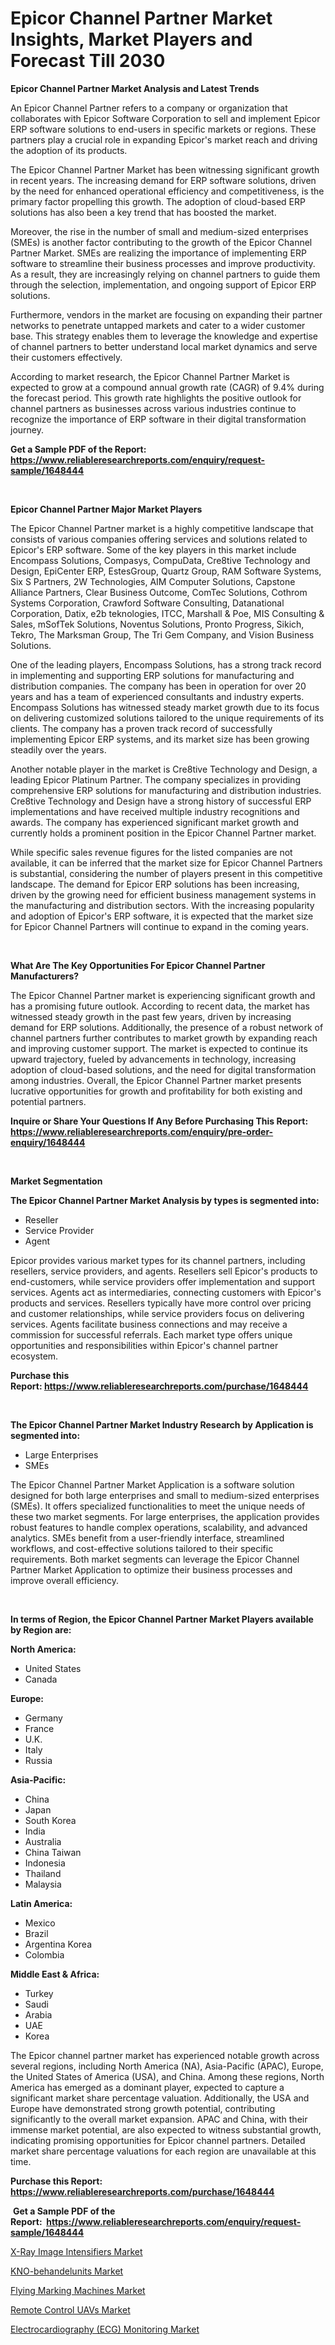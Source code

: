 <p><h1>Epicor Channel Partner Market Insights, Market Players and Forecast Till 2030</h1></p><p><strong>Epicor Channel Partner Market Analysis and Latest Trends</strong></p>
<p><p>An Epicor Channel Partner refers to a company or organization that collaborates with Epicor Software Corporation to sell and implement Epicor ERP software solutions to end-users in specific markets or regions. These partners play a crucial role in expanding Epicor's market reach and driving the adoption of its products.</p><p>The Epicor Channel Partner Market has been witnessing significant growth in recent years. The increasing demand for ERP software solutions, driven by the need for enhanced operational efficiency and competitiveness, is the primary factor propelling this growth. The adoption of cloud-based ERP solutions has also been a key trend that has boosted the market.</p><p>Moreover, the rise in the number of small and medium-sized enterprises (SMEs) is another factor contributing to the growth of the Epicor Channel Partner Market. SMEs are realizing the importance of implementing ERP software to streamline their business processes and improve productivity. As a result, they are increasingly relying on channel partners to guide them through the selection, implementation, and ongoing support of Epicor ERP solutions.</p><p>Furthermore, vendors in the market are focusing on expanding their partner networks to penetrate untapped markets and cater to a wider customer base. This strategy enables them to leverage the knowledge and expertise of channel partners to better understand local market dynamics and serve their customers effectively.</p><p>According to market research, the Epicor Channel Partner Market is expected to grow at a compound annual growth rate (CAGR) of 9.4% during the forecast period. This growth rate highlights the positive outlook for channel partners as businesses across various industries continue to recognize the importance of ERP software in their digital transformation journey.</p></p>
<p><strong>Get a Sample PDF of the Report:&nbsp; <a href="https://www.reliableresearchreports.com/enquiry/request-sample/1648444">https://www.reliableresearchreports.com/enquiry/request-sample/1648444</a></strong></p>
<p>&nbsp;</p>
<p><strong>Epicor Channel Partner Major Market Players</strong></p>
<p><p>The Epicor Channel Partner market is a highly competitive landscape that consists of various companies offering services and solutions related to Epicor's ERP software. Some of the key players in this market include Encompass Solutions, Compasys, CompuData, Cre8tive Technology and Design, EpiCenter ERP, EstesGroup, Quartz Group, RAM Software Systems, Six S Partners, 2W Technologies, AIM Computer Solutions, Capstone Alliance Partners, Clear Business Outcome, ComTec Solutions, Cothrom Systems Corporation, Crawford Software Consulting, Datanational Corporation, Datix, e2b teknologies, ITCC, Marshall & Poe, MIS Consulting & Sales, mSofTek Solutions, Noventus Solutions, Pronto Progress, Sikich, Tekro, The Marksman Group, The Tri Gem Company, and Vision Business Solutions.</p><p>One of the leading players, Encompass Solutions, has a strong track record in implementing and supporting ERP solutions for manufacturing and distribution companies. The company has been in operation for over 20 years and has a team of experienced consultants and industry experts. Encompass Solutions has witnessed steady market growth due to its focus on delivering customized solutions tailored to the unique requirements of its clients. The company has a proven track record of successfully implementing Epicor ERP systems, and its market size has been growing steadily over the years.</p><p>Another notable player in the market is Cre8tive Technology and Design, a leading Epicor Platinum Partner. The company specializes in providing comprehensive ERP solutions for manufacturing and distribution industries. Cre8tive Technology and Design have a strong history of successful ERP implementations and have received multiple industry recognitions and awards. The company has experienced significant market growth and currently holds a prominent position in the Epicor Channel Partner market.</p><p>While specific sales revenue figures for the listed companies are not available, it can be inferred that the market size for Epicor Channel Partners is substantial, considering the number of players present in this competitive landscape. The demand for Epicor ERP solutions has been increasing, driven by the growing need for efficient business management systems in the manufacturing and distribution sectors. With the increasing popularity and adoption of Epicor's ERP software, it is expected that the market size for Epicor Channel Partners will continue to expand in the coming years.</p></p>
<p>&nbsp;</p>
<p><strong>What Are The Key Opportunities For Epicor Channel Partner Manufacturers?</strong></p>
<p><p>The Epicor Channel Partner market is experiencing significant growth and has a promising future outlook. According to recent data, the market has witnessed steady growth in the past few years, driven by increasing demand for ERP solutions. Additionally, the presence of a robust network of channel partners further contributes to market growth by expanding reach and improving customer support. The market is expected to continue its upward trajectory, fueled by advancements in technology, increasing adoption of cloud-based solutions, and the need for digital transformation among industries. Overall, the Epicor Channel Partner market presents lucrative opportunities for growth and profitability for both existing and potential partners.</p></p>
<p><strong>Inquire or Share Your Questions If Any Before Purchasing This Report: <a href="https://www.reliableresearchreports.com/enquiry/pre-order-enquiry/1648444">https://www.reliableresearchreports.com/enquiry/pre-order-enquiry/1648444</a></strong></p>
<p>&nbsp;</p>
<p><strong>Market Segmentation</strong></p>
<p><strong>The Epicor Channel Partner Market Analysis by types is segmented into:</strong></p>
<p><ul><li>Reseller</li><li>Service Provider</li><li>Agent</li></ul></p>
<p><p>Epicor provides various market types for its channel partners, including resellers, service providers, and agents. Resellers sell Epicor's products to end-customers, while service providers offer implementation and support services. Agents act as intermediaries, connecting customers with Epicor's products and services. Resellers typically have more control over pricing and customer relationships, while service providers focus on delivering services. Agents facilitate business connections and may receive a commission for successful referrals. Each market type offers unique opportunities and responsibilities within Epicor's channel partner ecosystem.</p></p>
<p><strong>Purchase this Report:&nbsp;<a href="https://www.reliableresearchreports.com/purchase/1648444">https://www.reliableresearchreports.com/purchase/1648444</a></strong></p>
<p>&nbsp;</p>
<p><strong>The Epicor Channel Partner Market Industry Research by Application is segmented into:</strong></p>
<p><ul><li>Large Enterprises</li><li>SMEs</li></ul></p>
<p><p>The Epicor Channel Partner Market Application is a software solution designed for both large enterprises and small to medium-sized enterprises (SMEs). It offers specialized functionalities to meet the unique needs of these two market segments. For large enterprises, the application provides robust features to handle complex operations, scalability, and advanced analytics. SMEs benefit from a user-friendly interface, streamlined workflows, and cost-effective solutions tailored to their specific requirements. Both market segments can leverage the Epicor Channel Partner Market Application to optimize their business processes and improve overall efficiency.</p></p>
<p>&nbsp;</p>
<p><strong>In terms of Region, the Epicor Channel Partner Market Players available by Region are:</strong></p>
<p>
    <p> <strong> North America: </strong>
        <ul>
            <li>United States</li>
            <li>Canada</li>
        </ul>
        </p> 
    <p> <strong> Europe: </strong>
        <ul>
            <li>Germany</li>
            <li>France</li>
            <li>U.K.</li>
            <li>Italy</li>
            <li>Russia</li>
        </ul>
        </p> 
    <p> <strong> Asia-Pacific: </strong>
        <ul>
            <li>China</li>
            <li>Japan</li>
            <li>South Korea</li>
            <li>India</li>
            <li>Australia</li>
            <li>China Taiwan</li>
            <li>Indonesia</li>
            <li>Thailand</li>
            <li>Malaysia</li>
        </ul>
        </p> 
    <p> <strong> Latin America: </strong>
        <ul>
            <li>Mexico</li>
            <li>Brazil</li>
            <li>Argentina Korea</li>
            <li>Colombia</li>
        </ul>
        </p> 
    <p> <strong> Middle East & Africa: </strong>
        <ul>
            <li>Turkey</li>
            <li>Saudi</li>
            <li>Arabia</li>
            <li>UAE</li>
            <li>Korea</li>
        </ul>
    </p>
    </p>
<p><p>The Epicor channel partner market has experienced notable growth across several regions, including North America (NA), Asia-Pacific (APAC), Europe, the United States of America (USA), and China. Among these regions, North America has emerged as a dominant player, expected to capture a significant market share percentage valuation. Additionally, the USA and Europe have demonstrated strong growth potential, contributing significantly to the overall market expansion. APAC and China, with their immense market potential, are also expected to witness substantial growth, indicating promising opportunities for Epicor channel partners. Detailed market share percentage valuations for each region are unavailable at this time.</p></p>
<p><strong>Purchase this Report: <a href="https://www.reliableresearchreports.com/purchase/1648444">https://www.reliableresearchreports.com/purchase/1648444</a></strong></p>
<p>&nbsp;<strong>Get a Sample PDF of the Report:&nbsp;&nbsp;<a href="https://www.reliableresearchreports.com/enquiry/request-sample/1648444">https://www.reliableresearchreports.com/enquiry/request-sample/1648444</a></strong></p>
<p><strong></strong></p>
<p><p><a href="https://medium.com/@yjwzfixtb68151/x-ray-image-intensifiers-market-furnishes-information-on-market-share-market-trends-and-market-fce9988368a3">X-Ray Image Intensifiers Market</a></p><p><a href="https://www.linkedin.com/pulse/kno-behandelunits-market-challenges-opportunities-growth-ntcue/">KNO-behandelunits Market</a></p><p><a href="https://github.com/WillieWoodard/Market-Research-Report-List-1/blob/main/flying-marking-machines-market.md">Flying Marking Machines Market</a></p><p><a href="https://medium.com/@adeafrashri2022/remote-control-uavs-market-analysis-and-sze-forecasted-for-period-from-2023-to-2030-64921af78b22">Remote Control UAVs Market</a></p><p><a href="https://www.linkedin.com/pulse/electrocardiography-ecg-monitoring-market-share-amp-new-trends-kwlge/">Electrocardiography (ECG) Monitoring Market</a></p></p>